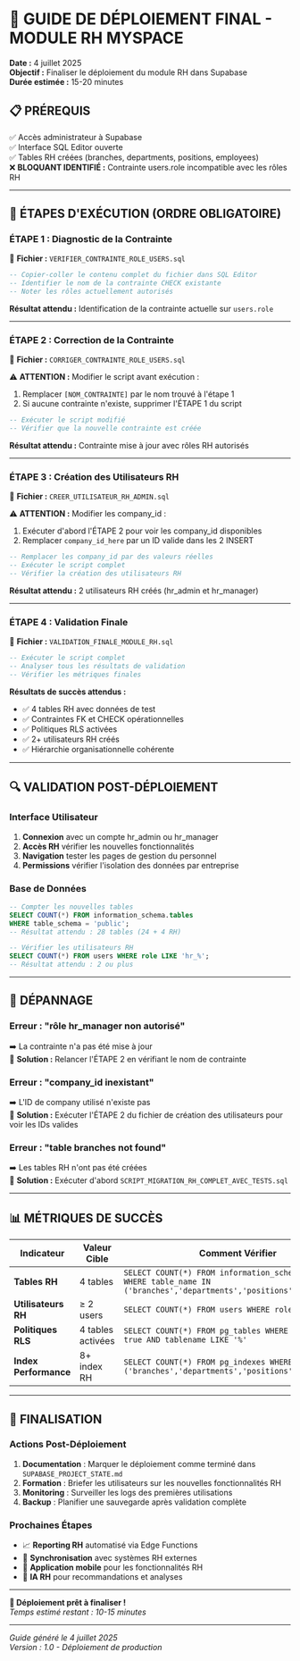 # 🚀 GUIDE DE DÉPLOIEMENT FINAL - MODULE RH MYSPACE

**Date :** 4 juillet 2025  
**Objectif :** Finaliser le déploiement du module RH dans Supabase  
**Durée estimée :** 15-20 minutes  

## 📋 PRÉREQUIS

✅ Accès administrateur à Supabase  
✅ Interface SQL Editor ouverte  
✅ Tables RH créées (branches, departments, positions, employees)  
❌ **BLOQUANT IDENTIFIÉ :** Contrainte users.role incompatible avec les rôles RH  

---

## 🎯 ÉTAPES D'EXÉCUTION (ORDRE OBLIGATOIRE)

### **ÉTAPE 1 : Diagnostic de la Contrainte**
📁 **Fichier :** `VERIFIER_CONTRAINTE_ROLE_USERS.sql`

```sql
-- Copier-coller le contenu complet du fichier dans SQL Editor
-- Identifier le nom de la contrainte CHECK existante
-- Noter les rôles actuellement autorisés
```

**Résultat attendu :** Identification de la contrainte actuelle sur `users.role`

---

### **ÉTAPE 2 : Correction de la Contrainte**
📁 **Fichier :** `CORRIGER_CONTRAINTE_ROLE_USERS.sql`

⚠️ **ATTENTION :** Modifier le script avant exécution :
1. Remplacer `[NOM_CONTRAINTE]` par le nom trouvé à l'étape 1
2. Si aucune contrainte n'existe, supprimer l'ÉTAPE 1 du script

```sql
-- Exécuter le script modifié
-- Vérifier que la nouvelle contrainte est créée
```

**Résultat attendu :** Contrainte mise à jour avec rôles RH autorisés

---

### **ÉTAPE 3 : Création des Utilisateurs RH**
📁 **Fichier :** `CREER_UTILISATEUR_RH_ADMIN.sql`

⚠️ **ATTENTION :** Modifier les company_id :
1. Exécuter d'abord l'ÉTAPE 2 pour voir les company_id disponibles
2. Remplacer `company_id_here` par un ID valide dans les 2 INSERT

```sql
-- Remplacer les company_id par des valeurs réelles
-- Exécuter le script complet
-- Vérifier la création des utilisateurs RH
```

**Résultat attendu :** 2 utilisateurs RH créés (hr_admin et hr_manager)

---

### **ÉTAPE 4 : Validation Finale**
📁 **Fichier :** `VALIDATION_FINALE_MODULE_RH.sql`

```sql
-- Exécuter le script complet
-- Analyser tous les résultats de validation
-- Vérifier les métriques finales
```

**Résultats de succès attendus :**
- ✅ 4 tables RH avec données de test
- ✅ Contraintes FK et CHECK opérationnelles  
- ✅ Politiques RLS activées
- ✅ 2+ utilisateurs RH créés
- ✅ Hiérarchie organisationnelle cohérente

---

## 🔍 VALIDATION POST-DÉPLOIEMENT

### Interface Utilisateur
1. **Connexion** avec un compte hr_admin ou hr_manager
2. **Accès RH** vérifier les nouvelles fonctionnalités
3. **Navigation** tester les pages de gestion du personnel
4. **Permissions** vérifier l'isolation des données par entreprise

### Base de Données
```sql
-- Compter les nouvelles tables
SELECT COUNT(*) FROM information_schema.tables 
WHERE table_schema = 'public';
-- Résultat attendu : 28 tables (24 + 4 RH)

-- Vérifier les utilisateurs RH
SELECT COUNT(*) FROM users WHERE role LIKE 'hr_%';
-- Résultat attendu : 2 ou plus
```

---

## 🚨 DÉPANNAGE

### **Erreur : "rôle hr_manager non autorisé"**
➡️ La contrainte n'a pas été mise à jour  
🔧 **Solution :** Relancer l'ÉTAPE 2 en vérifiant le nom de contrainte

### **Erreur : "company_id inexistant"**
➡️ L'ID de company utilisé n'existe pas  
🔧 **Solution :** Exécuter l'ÉTAPE 2 du fichier de création des utilisateurs pour voir les IDs valides

### **Erreur : "table branches not found"**
➡️ Les tables RH n'ont pas été créées  
🔧 **Solution :** Exécuter d'abord `SCRIPT_MIGRATION_RH_COMPLET_AVEC_TESTS.sql`

---

## 📊 MÉTRIQUES DE SUCCÈS

| Indicateur | Valeur Cible | Comment Vérifier |
|------------|--------------|------------------|
| **Tables RH** | 4 tables | `SELECT COUNT(*) FROM information_schema.tables WHERE table_name IN ('branches','departments','positions','employees')` |
| **Utilisateurs RH** | ≥ 2 users | `SELECT COUNT(*) FROM users WHERE role LIKE 'hr_%'` |
| **Politiques RLS** | 4 tables activées | `SELECT COUNT(*) FROM pg_tables WHERE rowsecurity = true AND tablename LIKE '%' ` |
| **Index Performance** | 8+ index RH | `SELECT COUNT(*) FROM pg_indexes WHERE tablename IN ('branches','departments','positions','employees')` |

---

## 🎉 FINALISATION

### Actions Post-Déploiement
1. **Documentation** : Marquer le déploiement comme terminé dans `SUPABASE_PROJECT_STATE.md`
2. **Formation** : Briefer les utilisateurs sur les nouvelles fonctionnalités RH
3. **Monitoring** : Surveiller les logs des premières utilisations
4. **Backup** : Planifier une sauvegarde après validation complète

### Prochaines Étapes
- 📈 **Reporting RH** automatisé via Edge Functions
- 🔄 **Synchronisation** avec systèmes RH externes
- 📱 **Application mobile** pour les fonctionnalités RH
- 🤖 **IA RH** pour recommandations et analyses

---

**🎯 Déploiement prêt à finaliser !**  
*Temps estimé restant : 10-15 minutes*

---

*Guide généré le 4 juillet 2025*  
*Version : 1.0 - Déploiement de production*

